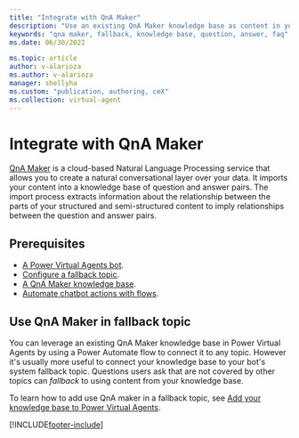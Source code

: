 ```yaml
---
title: "Integrate with QnA Maker"
description: "Use an existing QnA Maker knowledge base as content in your fallback topic."
keywords: "qna maker, fallback, knowledge base, question, answer, faq"
ms.date: 06/30/2022

ms.topic: article
author: v-alarioza
ms.author: v-alarioza
manager: shellyha
ms.custom: "publication, authoring, ceX"
ms.collection: virtual-agent
---
```


# Integrate with QnA Maker

[QnA Maker](https://www.qnamaker.ai/) is a cloud-based Natural Language Processing service that allows you to create a natural conversational layer over your data. It imports your content into a knowledge base of question and answer pairs. The import process extracts information about the relationship between the parts of your structured and semi-structured content to imply relationships between the question and answer pairs.

## Prerequisites

- [A Power Virtual Agents bot](authoring-first-bot.md).
- [Configure a fallback topic](authoring-system-fallback-topic.md).
- [A QnA Maker knowledge base](/azure/cognitive-services/qnamaker/quickstarts/create-publish-knowledge-base).
- [Automate chatbot actions with flows](advanced-flow.md).

## Use QnA Maker in fallback topic

You can leverage an existing QnA Maker knowledge base in Power Virtual Agents by using a Power Automate flow to connect it to any topic. However it's usually more useful to connect your knowledge base to your bot's system fallback topic. Questions users ask that are not covered by other topics can _fallback_ to using content from your knowledge base.

To learn how to add use QnA maker in a fallback topic, see [Add your knowledge base to Power Virtual Agents](/azure/cognitive-services/qnamaker/tutorials/integrate-with-power-virtual-assistant-fallback-topic).

[!INCLUDE[footer-include](includes/footer-banner.md)]
